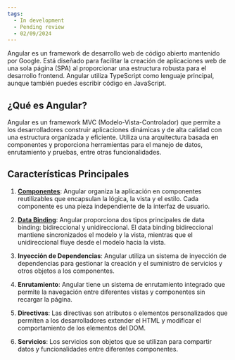 ```yaml
---
tags:
  - In development
  - Pending review
  - 02/09/2024
---
```


Angular es un framework de desarrollo web de código abierto mantenido por Google. Está diseñado para facilitar la
creación de aplicaciones web de una sola página (SPA) al proporcionar una estructura robusta para el desarrollo
frontend. Angular utiliza TypeScript como lenguaje principal, aunque también puedes escribir código en JavaScript.

## ¿Qué es Angular?

Angular es un framework MVC (Modelo-Vista-Controlador) que permite a los desarrolladores construir aplicaciones
dinámicas y de alta calidad con una estructura organizada y eficiente. Utiliza una arquitectura basada en componentes y
proporciona herramientas para el manejo de datos, enrutamiento y pruebas, entre otras funcionalidades.

## Características Principales

1. **[Componentes][components]**: Angular organiza la aplicación en componentes reutilizables que encapsulan la lógica, la vista y el
   estilo. Cada componente es una pieza independiente de la interfaz de usuario.

2. **[Data Binding][databinding]**: Angular proporciona dos tipos principales de data binding: bidireccional y unidireccional. El data
   binding bidireccional mantiene sincronizados el modelo y la vista, mientras que el unidireccional fluye desde el
   modelo hacia la vista.

3. **Inyección de Dependencias**: Angular utiliza un sistema de inyección de dependencias para gestionar la creación y
   el suministro de servicios y otros objetos a los componentes.

4. **Enrutamiento**: Angular tiene un sistema de enrutamiento integrado que permite la navegación entre diferentes
   vistas y componentes sin recargar la página.

5. **Directivas**: Las directivas son atributos o elementos personalizados que permiten a los desarrolladores extender
   el HTML y modificar el comportamiento de los elementos del DOM.

6. **Servicios**: Los servicios son objetos que se utilizan para compartir datos y funcionalidades entre diferentes
   componentes.


[components]: ./components/index.md
[databinding]: ./databinding/index.md
